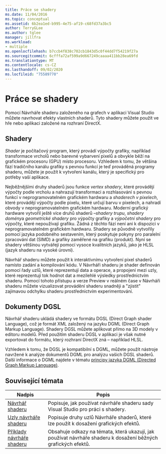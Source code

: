 ```yaml
---
title: Práce se shadery
ms.date: 11/04/2016
ms.topic: conceptual
ms.assetid: 6b2ea1ed-b995-4e75-af19-c68fd37a3bc5
author: TerryGLee
ms.author: tglee
manager: jillfra
ms.workload:
- multiple
ms.openlocfilehash: b7ccb4f838c702cb1843d5c0f44dd7f54219f27a
ms.sourcegitcommit: 6cfffa72af599a9d667249caaaa411bb28ea69fd
ms.translationtype: MT
ms.contentlocale: cs-CZ
ms.lasthandoff: 09/02/2020
ms.locfileid: "75589770"
---
```

# <a name="work-with-shaders"></a>Práce se shadery

Pomocí Návrháře shaderu založeného na grafech v aplikaci Visual Studio můžete navrhovat efekty vlastních shaderů. Tyto shadery můžete použít ve hře nebo aplikaci založené na rozhraní DirectX.

## <a name="shaders"></a>Shadery

*Shader* je počítačový program, který provádí výpočty grafiky, například transformace vrcholů nebo barevné vybarvení pixelů a obvykle běží na grafickém procesoru (GPU) místo procesoru. Vzhledem k tomu, že většina fází tradičního kanálu grafiky s pevnou funkcí je teď prováděná programy shaderu, můžete je použít k vytvoření kanálu, který je specifický pro potřeby vaší aplikace.

Nejběžnějšími druhy shaderů jsou funkce *vertex shadery*, které provádějí výpočty podle vrcholu a nahrazují transformaci a rozhlasování s pevnou funkcí v neprogramovatelném grafickém hardwaru a *shaderech v pixelech*, které provádějí výpočty podle pixelu, které určují barvu v pixelech, a nahradí obvody v neprogramovatelném grafickém hardwaru. Moderní grafický hardware vytvořil ještě více druhů shaderů –*shadery trupu*, *shadery domény*a *geometrické shadery* pro výpočty grafiky a *výpočetní shadery* pro výpočty, které nepoužívají grafiku. Žádná z těchto fází není ani k dispozici v neprogramovatelném grafickém hardwaru. Shadery se původně vytvořily pomocí jazyka podobného sestavením, který poskytuje pokyny pro paralelní zpracování dat (SIMD) a grafiky zaměřené na grafiku (produkt). Nyní se shadery většinou vytvářejí pomocí vysoce kvalitních jazyků, jako je HLSL (jazyk shaderu na vysoké úrovni).

Návrhář shaderu můžete použít k interaktivnímu vytvoření pixel shaderů namísto zadání a kompilování kódu. V Návrháři shaderu je shader definován pomocí řady uzlů, které reprezentují data a operace, a propojení mezi uzly, které reprezentují tok hodnot dat a mezilehlé výsledky prostřednictvím shaderu. Pomocí tohoto přístupu a verze Preview v reálném čase v Návrháři shaderu můžete vizualizovat provádění shaderu snadněji a "zjistit" zajímavou odchylku shaderu prostřednictvím experimentování.

## <a name="dgsl-documents"></a>Dokumenty DGSL

Návrhář shaderu ukládá shadery ve formátu DGSL (Direct Graph shader Language), což je formát XML založený na jazyku DGML (Direct Graph Markup Language). Shadery DGSL můžete aplikovat přímo na 3D modely v editoru modelů. Před použitím shaderu DGSL v aplikaci je však nutné exportovat do formátu, který rozhraní DirectX zná – například HLSL.

Vzhledem k tomu, že DGSL je kompatibilní s DGML, můžete použít nástroje navržené k analýze dokumentů DGML pro analýzu vašich DGSL shaderů. Další informace o DGML najdete v tématu [principy jazyka DGML (Directed Graph Markup Language)](../modeling/customize-code-maps-by-editing-the-dgml-files.md).

## <a name="related-topics"></a>Související témata

|Nadpis|Popis|
|-----------|-----------------|
|[Návrhář shaderu](../designers/shader-designer.md)|Popisuje, jak používat návrháře shaderu sady Visual Studio pro práci s shadery.|
|[Uzly návrháře shaderu](../designers/shader-designer-nodes.md)|Popisuje druhy uzlů Návrháře shaderů, které lze použít k dosažení grafických efektů.|
|[Příklady návrháře shaderu](../designers/how-to-create-a-basic-color-shader.md)|Obsahuje odkazy na témata, která ukazují, jak používat návrháře shaderu k dosažení běžných grafických efektů.|
